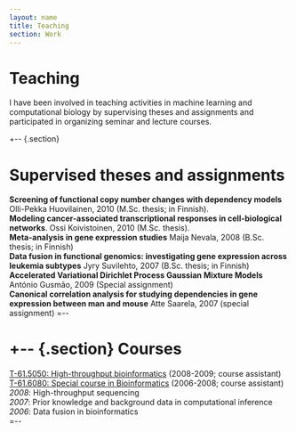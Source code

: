 ```yaml
---
layout: name
title: Teaching
section: Work
---
```


Teaching
========

I have been involved in teaching activities in machine learning and
computational biology by supervising theses and assignments and
participated in organizing seminar and lecture courses.

+-- {.section}

Supervised theses and assignments
=================================
**Screening of functional copy number changes with dependency models** Olli-Pekka Huovilainen, 2010 (M.Sc. thesis; in Finnish).  
**Modeling cancer-associated transcriptional responses in cell-biological networks**. Ossi Koivistoinen, 2010 (M.Sc. thesis).  
**Meta-analysis in gene expression studies** Maija Nevala, 2008 (B.Sc. thesis; in Finnish)  
**Data fusion in functional genomics: investigating gene expression across leukemia subtypes** Jyry Suvilehto, 2007  (B.Sc. thesis; in Finnish)  
**Accelerated Variational Dirichlet Process Gaussian Mixture Models** Ant&oacute;nio Gusm&atilde;o, 2009 (Special assignment)  
**Canonical correlation analysis for studying dependencies in gene expression between man and mouse** Atte Saarela, 2007 (special assignment)
=--

<!--+-- {.section}
Invited lectures
================
2011, Feb. 9 _'Microarray analysis_'. Department of Biochemistry and Food Chemistry, University of Turku.
=--
-->

+-- {.section}
Courses
=======

[T-61.5050: High-throughput bioinformatics](https://noppa.tkk.fi/noppa/kurssi/t-61.5050/esite) (2008-2009; course assistant)  
[T-61.6080: Special course in Bioinformatics](https://noppa.tkk.fi/noppa/kurssi/t-61.6080/esite) (2006-2008; course assistant)  
_2008_: High-throughput sequencing   
_2007_: Prior knowledge and background data in computational inference   
_2006_: Data fusion in bioinformatics  
=--


